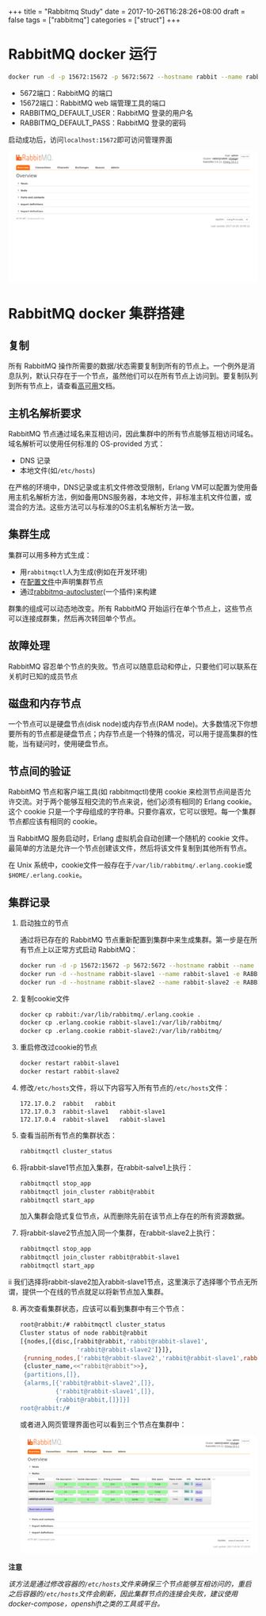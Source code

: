 +++
title = "Rabbitmq Study"
date = 2017-10-26T16:28:26+08:00
draft = false
tags = ["rabbitmq"]
categories = ["struct"]
+++

# RabbitMQ docker 运行

```bash
docker run -d -p 15672:15672 -p 5672:5672 --hostname rabbit --name rabbit -e RABBITMQ_DEFAULT_USER=admin -e RABBITMQ_DEFAULT_PASS=admin rabbitmq:3-management
```

<!--more-->

- 5672端口：RabbitMQ 的端口
- 15672端口：RabbitMQ web 端管理工具的端口
- RABBITMQ_DEFAULT_USER：RabbitMQ 登录的用户名
- RABBITMQ_DEFAULT_PASS：RabbitMQ 登录的密码

启动成功后，访问`localhost:15672`即可访问管理界面

![RabbitMQ 管理界面](/struct/images/rabbitmq_study_img1.png)

# RabbitMQ docker 集群搭建

## 复制

所有 RabbitMQ 操作所需要的数据/状态需要复制到所有的节点上。一个例外是消息队列，默认只存在于一个节点，虽然他们可以在所有节点上访问到。要复制队列到所有节点上，请查看[高可用](http://www.rabbitmq.com/ha.html)文档。

## 主机名解析要求

RabbitMQ 节点通过域名来互相访问，因此集群中的所有节点能够互相访问域名。域名解析可以使用任何标准的 OS-provided 方式：

- DNS 记录
- 本地文件(如`/etc/hosts`)

在严格的环境中，DNS记录或主机文件修改受限制，Erlang VM可以配置为使用备用主机名解析方法，例如备用DNS服务器，本地文件，非标准主机文件位置，或混合的方法。这些方法可以与标准的OS主机名解析方法一致。

## 集群生成

集群可以用多种方式生成：

- 用`rabbitmqctl`人为生成(例如在开发环境)
- 在[配置文件](http://www.rabbitmq.com/configure.html)中声明集群节点
- 通过[rabbitmq-autocluster](https://github.com/rabbitmq/rabbitmq-autocluster/)(一个插件)来构建

群集的组成可以动态地改变。所有 RabbitMQ 开始运行在单个节点上，这些节点可以连接成群集，然后再次转回单个节点。

## 故障处理

RabbitMQ 容忍单个节点的失败。节点可以随意启动和停止，只要他们可以联系在关机时已知的成员节点

## 磁盘和内存节点

一个节点可以是硬盘节点(disk node)或内存节点(RAM node)。大多数情况下你想要所有的节点都是硬盘节点；内存节点是一个特殊的情况，可以用于提高集群的性能，当有疑问时，使用硬盘节点。

## 节点间的验证

RabbitMQ 节点和客户端工具(如 rabbitmqctl)使用 cookie 来检测节点间是否允许交流。对于两个能够互相交流的节点来说，他们必须有相同的 Erlang cookie。这个 cookie 只是一个字母组成的字符串。只要你喜欢，它可以很短。每一个集群节点都应该有相同的 cookie。

当 RabbitMQ 服务启动时，Erlang 虚拟机会自动创建一个随机的 cookie 文件。最简单的方法是允许一个节点创建该文件，然后将该文件复制到其他所有节点。

在 Unix 系统中，cookie文件一般存在于`/var/lib/rabbitmq/.erlang.cookie`或`$HOME/.erlang.cookie`。

## 集群记录

1. 启动独立的节点

    通过将已存在的 RabbitMQ 节点重新配置到集群中来生成集群。第一步是在所有节点上以正常方式启动 RabbitMQ：

    ```bash
    docker run -d -p 15672:15672 -p 5672:5672 --hostname rabbit --name rabbit -e RABBITMQ_DEFAULT_USER=admin -e RABBITMQ_DEFAULT_PASS=admin rabbitmq:3-management
    docker run -d --hostname rabbit-slave1 --name rabbit-slave1 -e RABBITMQ_DEFAULT_USER=admin -e RABBITMQ_DEFAULT_PASS=admin rabbitmq:3-management
    docker run -d --hostname rabbit-slave2 --name rabbit-slave2 -e RABBITMQ_DEFAULT_USER=admin -e RABBITMQ_DEFAULT_PASS=admin rabbitmq:3-management
    ```

2. 复制cookie文件

    ```bash
    docker cp rabbit:/var/lib/rabbitmq/.erlang.cookie .
    docker cp .erlang.cookie rabbit-slave1:/var/lib/rabbitmq/
    docker cp .erlang.cookie rabbit-slave2:/var/lib/rabbitmq/
    ```

3. 重启修改过cookie的节点

    ```bash
    docker restart rabbit-slave1
    docker restart rabbit-slave2
    ```

4. 修改`/etc/hosts`文件，将以下内容写入所有节点的`/etc/hosts`文件：

    ```
    172.17.0.2  rabbit   rabbit
    172.17.0.3  rabbit-slave1   rabbit-slave1
    172.17.0.4  rabbit-slave1   rabbit-slave1
    ```

5. 查看当前所有节点的集群状态：

    ```bash
    rabbitmqctl cluster_status
    ```

6. 将rabbit-slave1节点加入集群，在rabbit-salve1上执行：

    ```bash
    rabbitmqctl stop_app
    rabbitmqctl join_cluster rabbit@rabbit
    rabbitmqctl start_app
    ```

    加入集群会隐式复位节点，从而删除先前在该节点上存在的所有资源数据。

7. 将rabbit-slave2节点加入同一个集群，在rabbit-slave2上执行：

    ```bash
    rabbitmqctl stop_app
    rabbitmqctl join_cluster rabbit@rabbit-slave1
    rabbitmqctl start_app
    ```
ii
    我们选择将rabbit-slave2加入rabbit-slave1节点，这里演示了选择哪个节点无所谓，提供一个在线的节点就足以将新节点加入集群。

8. 再次查看集群状态，应该可以看到集群中有三个节点：

   ```bash
   root@rabbit:/# rabbitmqctl cluster_status
   Cluster status of node rabbit@rabbit
   [{nodes,[{disc,[rabbit@rabbit,'rabbit@rabbit-slave1',
                   'rabbit@rabbit-slave2']}]},
    {running_nodes,['rabbit@rabbit-slave2','rabbit@rabbit-slave1',rabbit@rabbit]},
    {cluster_name,<<"rabbit@rabbit">>},
    {partitions,[]},
    {alarms,[{'rabbit@rabbit-slave2',[]},
             {'rabbit@rabbit-slave1',[]},
             {rabbit@rabbit,[]}]}]
   root@rabbit:/#
   ``` 

   或者进入网页管理界面也可以看到三个节点在集群中：

   ![查看集群状态](/struct/images/rabbitmq_study_img2.png)

**注意**

*该方法是通过修改容器的`/etc/hosts`文件来确保三个节点能够互相访问的，重启之后容器的`/etc/hosts`文件会刷新，因此集群节点的连接会失败，建议使用docker-compose，openshift之类的工具或平台。*
